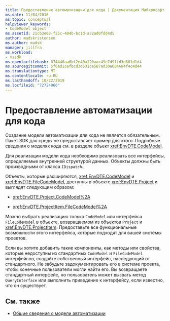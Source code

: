 ```yaml
---
title: Предоставление автоматизации для кода | Документация Майкрософт
ms.date: 11/04/2016
ms.topic: conceptual
helpviewer_keywords:
- CodeModel object
ms.assetid: 21cb3e63-f25c-404b-bc1d-a32ad0fdd4d5
author: madskristensen
ms.author: madsk
manager: jillfra
ms.workload:
- vssdk
ms.openlocfilehash: 874446aa6bf2e40a120aac49e7d91fd3d861d1d4
ms.sourcegitcommit: 5f6ad1cefbcd3d531ce587ad30e684684f4c4d44
ms.translationtype: MT
ms.contentlocale: ru-RU
ms.lasthandoff: 10/22/2019
ms.locfileid: "72724966"
---
```

# <a name="providing-automation-for-code"></a>Предоставление автоматизации для кода
Создание модели автоматизации для кода не является обязательным. Пакет SDK для среды не предоставляет пример для этого. Подробные сведения о моделях кода см. в разделе объект <xref:EnvDTE.CodeModel>.

 Для реализации модели кода необходимо реализовать все интерфейсы, определяемые внутренней структурой данных. Объекты должны быть производными от класса `IDispatch`.

 Объекты, которые расширяются, <xref:EnvDTE.CodeModel> и <xref:EnvDTE.FileCodeModel>, доступны в объекте <xref:EnvDTE.Project> и выглядят следующим образом:

- <xref:EnvDTE.Project.CodeModel%2A>

- <xref:EnvDTE.ProjectItem.FileCodeModel%2A>

 Можно выбрать реализацию только `CodeModel` или интерфейса `FileCodeModel` в объекте, возвращаемом из объектов `Project` и <xref:EnvDTE.ProjectItem>. Предоставьте все функциональные возможности этого интерфейса, которые подходят для вашей системы проектов.

 Если вы хотите добавить такие компоненты, как методы или свойства, которые недоступны из стандартных `CodeModel` и `FileCodeModel` интерфейсов, создайте собственный интерфейс, наследующий от стандартного. Не забудьте задокументировать его в системе проекта, чтобы конечные пользователи могли найти его. Вы возвращаете стандартный интерфейс, но пользователь может вызвать метод `QueryInterface` или выполнить приведение к интерфейсу, если известно, что он существует.

## <a name="see-also"></a>См. также
- [Общие сведения о модели автоматизации](../../extensibility/internals/automation-model-overview.md)